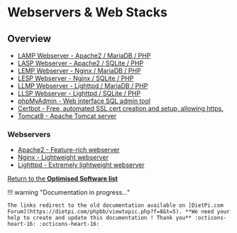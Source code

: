 # Webservers & Web Stacks

## Overview

- [LAMP Webserver - Apache2 / MariaDB / PHP](https://dietpi.com/phpbb/viewtopic.php?f=8&t=5&start=10#p52)  
- [LASP Webserver - Apache2 / SQLite / PHP](https://dietpi.com/phpbb/viewtopic.php?f=8&t=5&start=10#p52)  
- [LEMP Webserver - Nginx / MariaDB / PHP](https://dietpi.com/phpbb/viewtopic.php?f=8&t=5&start=10#p53)  
- [LESP Webserver - Nginx / SQLite / PHP](https://dietpi.com/phpbb/viewtopic.php?f=8&t=5&start=10#p53)  
- [LLMP Webserver - Lighttpd / MariaDB / PHP](https://dietpi.com/phpbb/viewtopic.php?p=1335#p1335)  
- [LLSP Webserver - Lighttpd / SQLite / PHP](https://dietpi.com/phpbb/viewtopic.php?p=1335#p1335)  
- [phpMyAdmin - Web interface SQL admin tool](https://dietpi.com/phpbb/viewtopic.php?f=8&t=5&start=10#p54)  
- [Certbot - Free, automated SSL cert creation and setup, allowing https.](https://dietpi.com/phpbb/viewtopic.php?p=1061#p1062)  
- [Tomcat8 - Apache Tomcat server](https://dietpi.com/phpbb/viewtopic.php?p=4316#p4316)  

### Webservers

- [Apache2 - Feature-rich webserver](https://dietpi.com/phpbb/viewtopic.php?p=1549#p1549)  
- [Nginx - Lightweight webserver](https://dietpi.com/phpbb/viewtopic.php?p=1549#p1549)  
- [Lighttpd - Extremely lightweight webserver](https://dietpi.com/phpbb/viewtopic.php?p=1549#p1549)

[Return to the **Optimised Software list**](../user-optimised-software)

!!! warning "Documentation in progress..." 

    The links redirect to the old documentation available on [DietPi.com Forum](https://dietpi.com/phpbb/viewtopic.php?f=8&t=5). **We need your help to create and update this documentation ! Thank you** :octicons-heart-16: :octicons-heart-16:


